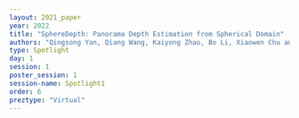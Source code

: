 ```yaml
---
layout: 2021_paper
year: 2022
title: "SphereDepth: Panorama Depth Estimation from Spherical Domain"
authors: "Qingsong Yan, Qiang Wang, Kaiyong Zhao, Bo Li, Xiaowen Chu and Fei Deng"
type: Spotlight
day: 1
session: 1
poster_session: 1
session-name: Spotlight1
order: 6
preztype: "Virtual"
---
```

